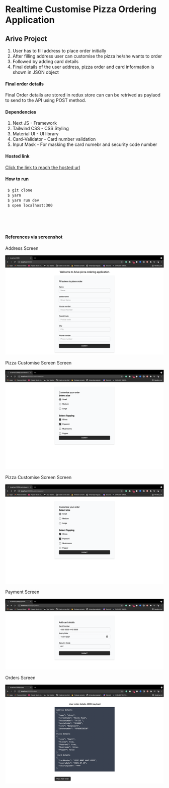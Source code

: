 <h1>Realtime Customise Pizza Ordering Application</h1>
<h2>Arive Project</h2>

<ol>
  <li>
  User has to fill address to place order initially
</li>
<li>After filling address user can customise the pizza he/she wants to order</li>
<li>Followed by adding card details</li>
<li>Final details of the user address, pizza order and card information is shown in JSON object</li>
</ol>

<h4>Final order details</h4>
<p>Final Order details are stored in redux store can can be retrived as paylaod to send to the API using POST method.</p>

<h4>Dependencies</h4>
<ol>
  <li>Next JS - Framework</li>
  <li>Tailwind CSS - CSS Styling</li>
  <li>Material UI - UI library</li>
  <li>Card-Validator - Card number validation</li>
  <li>Input Mask - For masking the card numebr and security code number</li>
</ol>

<h4>Hosted link</h4>
<a href="https://arive-project.vercel.app/" target="_blank">Click the link to reach the hosted url</a>

<h4>How to run</h4>
 
 ```
  $ git clone
  $ yarn
  $ yarn run dev
  $ open localhost:300
 ```
<br />
<br />
<br />

<h4>References via screenshot</h4>
<p>Address Screen</p>
<img src="./public/address.png" />

<p>Pizza Customise Screen Screen</p>
<img src="./public/customisepizza.png" />

<p>Pizza Customise Screen Screen</p>
<img src="./public/customisepizza.png" />

<p>Payment Screen</p>
<img src="./public/carddetails.png" />

<p>Orders Screen</p>
<img src="./public/orderdetail.png" />

